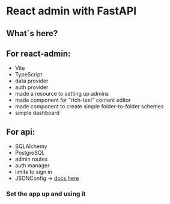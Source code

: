 # React admin with FastAPI

## What`s here?

## For react-admin:
- Vite
- TypeScript
- data provider
- auth provider
- made a resource to setting up admins
- made component for "rich-text" content editor
- made component to create simple folder-to-folder schemes
- simple dashboard

## For api:
- SQLAlchemy
- PostgreSQL
- admin routes
- auth manager
- limits to sign in
- JSONConfig -> [docs here](https://github.com/enveloss/py_json_config)

### Set the app up and using it